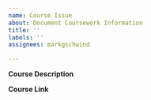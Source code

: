 ```yaml
---
name: Course Issue
about: Document Coursework Information
title: ''
labels: ''
assignees: markgschwind

---
```


**Course Description**


**Course Link**
